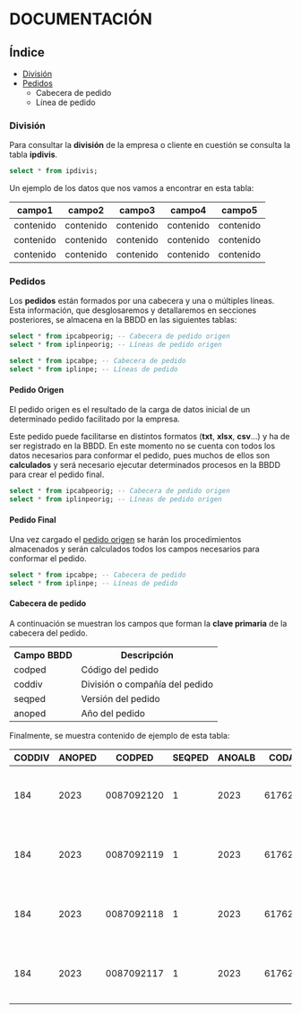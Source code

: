 # DOCUMENTACIÓN

## Índice
- [División](#id_division) 
- [Pedidos](#id_pedidos)
	- Cabecera de pedido
	- Línea de pedido
 
 
<div id='id_division' />
 
### División
Para consultar la **división** de la empresa o cliente en cuestión se consulta la tabla **ipdivis**. 
```sql
select * from ipdivis;
```
Un ejemplo de los datos que nos vamos a encontrar en esta tabla:

  
| campo1 | campo2 | campo3 | campo4 | campo5 | 
|-----------|-----------|-----------|-----------|-----------|
| contenido | contenido | contenido | contenido | contenido | 
| contenido | contenido | contenido | contenido | contenido |
| contenido | contenido | contenido | contenido | contenido |
 
<div id='id_pedidos' />
 
### Pedidos
 
Los **pedidos** están formados por una cabecera y una o múltiples líneas. Esta información, que desglosaremos y detallaremos en secciones posteriores, se almacena en la BBDD en las siguientes tablas:
 
```sql
select * from ipcabpeorig; -- Cabecera de pedido origen
select * from iplinpeorig; -- Líneas de pedido origen

select * from ipcabpe; -- Cabecera de pedido
select * from iplinpe; -- Líneas de pedido
```
<div id='id_pedido_origen' />

#### Pedido Origen
El pedido origen es el resultado de la carga de datos inicial de un determinado pedido facilitado por la empresa. 

Este pedido puede facilitarse en distintos formatos (**txt**, **xlsx**, **csv**...) y ha de ser registrado en la BBDD. En este momento no se cuenta con todos los datos necesarios para conformar el pedido, pues muchos de ellos son **calculados** y será necesario ejecutar determinados procesos en la BBDD para crear el pedido final.

```sql
select * from ipcabpeorig; -- Cabecera de pedido origen
select * from iplinpeorig; -- Líneas de pedido origen
```

#### Pedido Final
Una vez cargado el [pedido origen](#id_pedido_origen) se harán los procedimientos almacenados y serán calculados todos los campos necesarios para conformar el pedido. 

```sql
select * from ipcabpe; -- Cabecera de pedido
select * from iplinpe; -- Líneas de pedido
```
#### Cabecera de pedido
A continuación se muestran los campos que forman la **clave primaria** de la cabecera del pedido.
<table>
<tr>
        <th>Campo BBDD</th>
        <th>Descripción</th>
    </tr>
    <tr>
        <td>codped</td>
        <td>Código del pedido</td>
    </tr>
    <tr>
        <td>coddiv</td>
        <td>División o compañía del pedido</td>
    </tr>
    <tr>
        <td>seqped</td>
        <td>Versión del pedido</td>
    </tr>
    <tr>
        <td>anoped</td>
        <td>Año del pedido</td>
    </tr>  
</table>

Finalmente, se muestra contenido de ejemplo de esta tabla:

| CODDIV | ANOPED | CODPED     | SEQPED | ANOALB | CODALB   | ANOGRUP | CODGRUP | CODSERIEPREP | CODSERIEEXP | TIPOPED | SUPEDIDO | SUFECHA | INFOCLIEXTRA | CODCLI     | DESCLI                            | NIF         | CONTACTO | DIRECCION                      | DIRECCION1 | DIRECCION2 | DIRECCION3 | POBLACION | TELEFONO | CODPROV | DP    | PAIS | IDIOMA | MONEDA | NUMALBA | CODAREAEXPED | SWTANU | SWTRESERVASTOCK | SWTPREPARACION | SWTVALOR | SWTTOTAL | SWTPROFOR | SWTCUBETA | DESCUENTO | DESDESCUENTO | RECARGO | DESRECARGO | CONDPAGO | SWTGRUPO | PRIORIDADABS | PRIORIDADREL | URGENCIA | CODAGE | SWTPORTES | FECCAP  | HORACAP  | NLINEAS | SWTMODELO | REFMODELO | SWTREEXP | CODCLIREEXP   | DESCLIREEXP                         | NIFREEXP    | CONTAREEXP | DIRREEXP                                 | DIRREEXP1              | DIRREEXP2 | DIRREEXP3 | POBREEXP                 | PAISREEXP | TELREEXP | CODPROVREEXP | DPREEXP | CODDEMANDA | TIPODEMANDA | CODCOMEN | PESOPEDIDO | VOLPEDIDO | IMPTOTAL | FECSERVICIO | FECGRABACION | HORAGRABACION | FECRECEP | HORARECEP | FECAPER | HORAAPER | FECTERMIN | HORATERMIN | FECDEVUELTO | HORADEVUELTO | FECSALIDA | HORASALIDA | FECENTREGA | HORAENTREGA | STATUS | CODOPEMODIF | FECMODIF | HORAMODIF | PEDREC | IDMENSAVERI | TEXTOVERI | OBSERV1 | OBSERV2 | OBSERV3 | IVA | VALOR_IVA | COLCAMBIOVOL | HORARIO | CONDENT | CONTFAC | FORMAPAGO | DIASPAGO | CUENTABANC | DEVALB | INTFAH | FECHAH | HORAAH | FECFACTURA | SERIEFACT | SP | PERIFAC | CLICONT |
|--------|--------|------------|--------|--------|----------|---------|---------|--------------|-------------|---------|----------|---------|--------------|------------|-----------------------------------|-------------|----------|--------------------------------|------------|------------|------------|-----------|----------|---------|-------|------|--------|--------|---------|--------------|--------|-----------------|----------------|----------|----------|-----------|-----------|-----------|--------------|---------|------------|----------|----------|--------------|--------------|----------|--------|-----------|---------|----------|---------|-----------|-----------|----------|---------------|-------------------------------------|-------------|------------|------------------------------------------|------------------------|-----------|-----------|--------------------------|-----------|----------|--------------|---------|------------|-------------|----------|------------|-----------|----------|-------------|--------------|---------------|----------|-----------|---------|----------|-----------|------------|-------------|--------------|-----------|------------|------------|-------------|--------|-------------|----------|-----------|--------|-------------|-----------|---------|---------|---------|-----|-----------|--------------|---------|---------|---------|-----------|----------|------------|--------|--------|--------|--------|------------|-----------|----|---------|---------|
| 184    | 2023   | 0087092120 | 1      | 2023   | 61762830 | 0       | 0       | 396832       | 574937      | ZPN-L8  | 66028301 | 2460242 |              | 0000036831 | EL CORTE INGLES, S.A. (VALDEMORO) | ESA28017895 |          | CR ANDALUCIA K.23 MARGEN IZDA. |            |            | 26/10/2023 | VALDEMORO |          | 28      | 28340 | ES   | ES     |        | 0       | EXPED        | N      | N               | P              | S        | S        | N         | S         | 0         |              | 0       |            |          | N        | 99           | 99           | 99       | 010    | P         | 2460242 | 13:21:43 | 1       | J         | L8        | N        | 8422416200508 | EL CORTE INGLES, S.A. 920           | ESA28017895 |            | AVDA. FEDERICO SOTO, 1-3                 |                        |           |           | ALICANTE                 | ES        |          | 03           | 03003   | 10161906   | PEDIDOS     | 15098701 | 840        | 7020      | 0        | 2460244     | 2460242      | 13:30:22      | 2460242  | 13:30:30  | 2460242 | 18:19:39 | 2460243   | 09:57:37   | 2460243     |              | 2460243   | 11:23:23   | 2460245    | 15:31:00    | 20000  | VBFAESPED   | 2460243  | 11:30:51  |        | 0           |           |         | 15      | WE      | 0   | 0         |              |         | LF      | 0       |           | 0        |            | N      | N      |        |        | 0          |           |    |         |         |
| 184    | 2023   | 0087092119 | 1      | 2023   | 61762820 | 0       | 0       | 396832       | 574937      | ZPN-L8  | 66028301 | 2460242 |              | 0000036831 | EL CORTE INGLES, S.A. (VALDEMORO) | ESA28017895 |          | CR ANDALUCIA K.23 MARGEN IZDA. |            |            | 26/10/2023 | VALDEMORO |          | 28      | 28340 | ES   | ES     |        | 0       | EXPED        | N      | N               | P              | S        | S        | N         | S         | 0         |              | 0       |            |          | N        | 99           | 99           | 99       | 010    | P         | 2460242 | 13:21:44 | 1       | J         | L8        | N        | 8422416200508 | HIPERCOR BURGOS 726                 | ESA28017895 |            | CTRA. MADRID-IRUN KM 236                 |                        |           |           | BURGOS                   | ES        |          | 09           | 09001   | 10161905   | PEDIDOS     | 15098700 | 972        | 13723     | 0        | 2460244     | 2460242      | 13:30:22      | 2460242  | 13:30:30  | 2460242 | 18:19:39 | 2460243   | 09:57:17   | 2460243     |              | 2460243   | 11:23:23   | 2460245    | 15:31:00    | 20000  | VBFAESPED   | 2460243  | 11:30:49  |        | 0           |           |         | 15      | WE      | 0   | 0         |              |         | LF      | 0       |           | 0        |            | N      | N      |        |        | 0          |           |    |         |         |
| 184    | 2023   | 0087092118 | 1      | 2023   | 61762810 | 0       | 0       | 396832       | 574937      | ZPN-L8  | 66028301 | 2460242 |              | 0000036831 | EL CORTE INGLES, S.A. (VALDEMORO) | ESA28017895 |          | CR ANDALUCIA K.23 MARGEN IZDA. |            |            | 26/10/2023 | VALDEMORO |          | 28      | 28340 | ES   | ES     |        | 0       | EXPED        | N      | N               | P              | S        | S        | N         | S         | 0         |              | 0       |            |          | N        | 99           | 99           | 99       | 010    | P         | 2460242 | 13:21:44 | 1       | J         | L8        | N        | 8422416200508 | HIPERCOR CORNELLA 022/722           | ESA28017895 |            | COD.0022 SALVADOR DALI, 15-19            |                        |           |           | CORNELLA                 | ES        |          | 08           | 08940   | 10161904   | PEDIDOS     | 15098699 | 978        | 7020      | 0        | 2460244     | 2460242      | 13:30:23      | 2460242  | 13:30:30  | 2460242 | 18:19:38 | 2460243   | 09:56:50   | 2460243     |              | 2460243   | 11:23:23   | 2460245    | 15:31:00    | 20000  | VBFAESPED   | 2460243  | 11:30:47  |        | 0           |           |         | 15      | WE      | 0   | 0         |              |         | LF      | 0       |           | 0        |            | N      | N      |        |        | 0          |           |    |         |         |
| 184    | 2023   | 0087092117 | 1      | 2023   | 61762800 | 0       | 0       | 396832       | 574937      | ZPN-L8  | 66028301 | 2460242 |              | 0000036831 | EL CORTE INGLES, S.A. (VALDEMORO) | ESA28017895 |          | CR ANDALUCIA K.23 MARGEN IZDA. |            |            | 26/10/2023 | VALDEMORO |          | 28      | 28340 | ES   | ES     |        | 0       | EXPED        | N      | N               | P              | S        | S        | N         | S         | 0         |              | 0       |            |          | N        | 99           | 99           | 99       | 010    | P         | 2460242 | 13:21:45 | 1       | J         | L8        | N        | 8422416200508 | HIPERCOR CAMPO DE LAS NACIONES 019/ | ESA28017895 |            | SUC 719 AVDA. DE LOS ANDES, 50           |                        |           |           | MADRID                   | ES        |          | 28           | 28042   | 10161903   | PEDIDOS     | 15098698 | 840        | 7020      | 0        | 2460244     | 2460242      | 13:30:23      | 2460242  | 13:30:30  | 2460242 | 18:19:38 | 2460243   | 09:55:54   | 2460243     |              | 2460243   | 11:23:23   | 2460245    | 15:31:00    | 20000  | VBFAESPED   | 2460243  | 11:30:45  |        | 0           |           |         | 15      | WE      | 0   | 0         |              |         | LF      | 0       |           | 0        |            | N      | N      |        |        | 0          |           |    |         |         |
